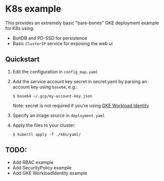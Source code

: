 # K8s example

This provides an extremely basic "bare-bones" GKE deployment example for K8s using:
 - BoltDB and PD-SSD for persistence
 - Basic `ClusterIP` service for exposing the web ui

## Quickstart

1) Edit the configuration in `config_map.yaml`

2) Add the service account key secret in secret.yaml by parsing an account key using `base64`, e.g.:

    ```
    $ base64 ~/.gcp/my-account-key.json
    ```
   
   Note: secret is not required if you're using [GKE Workload Identity](https://cloud.google.com/kubernetes-engine/docs/how-to/workload-identity)
   
3) Specify an image source in `deployment.yaml`

4) Apply the files to your cluster:

    ```
    $ kubectl apply -f ./k8s/yaml/
    ```

## TODO:

- Add RBAC example
- Add SecurityPolicy example
- Add GKE WorkloadIdentity example